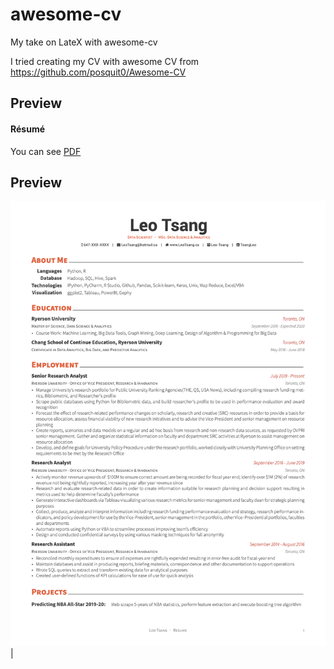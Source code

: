 # awesome-cv
My take on LateX with awesome-cv

I tried creating my CV with awesome CV from https://github.com/posquit0/Awesome-CV

## Preview

#### Résumé

You can see [PDF](https://github.com/Leo-Tsang/awesome-cv/blob/master/LEO_RESUME.pdf)

## Preview
[![Résumé](https://github.com/Leo-Tsang/awesome-cv/blob/master/LEO_RESUME.png)](https://github.com/Leo-Tsang/awesome-cv/blob/master/LEO_RESUME.pdf) |

